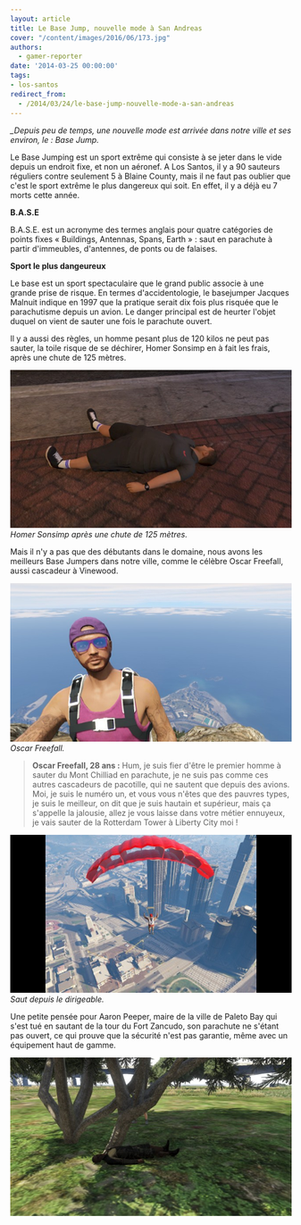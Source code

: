 ```yaml
---
layout: article
title: Le Base Jump, nouvelle mode à San Andreas
cover: "/content/images/2016/06/173.jpg"
authors:
  - gamer-reporter
date: '2014-03-25 00:00:00'
tags:
- los-santos
redirect_from:
  - /2014/03/24/le-base-jump-nouvelle-mode-a-san-andreas
---
```


_\_Depuis peu de temps, une nouvelle mode est arrivée dans notre ville et ses environ, le : Base Jump._

Le Base Jumping est un sport extrême qui consiste à se jeter dans le vide depuis un endroit fixe, et non un aéronef. A Los Santos, il y a 90 sauteurs réguliers contre seulement 5 à Blaine County, mais il ne faut pas oublier que c'est le sport extrême le plus dangereux qui soit. En effet, il y a déjà eu 7 morts cette année.

**B.A.S.E**

B.A.S.E. est un acronyme des termes anglais pour quatre catégories de points fixes « Buildings, Antennas, Spans, Earth » : saut en parachute à partir d'immeubles, d'antennes, de ponts ou de falaises.

**Sport le plus dangeureux**

Le base est un sport spectaculaire que le grand public associe à une grande prise de risque. En termes d'accidentologie, le basejumper Jacques Malnuit indique en 1997 que la pratique serait dix fois plus risquée que le parachutisme depuis un avion. Le danger principal est de heurter l'objet duquel on vient de sauter une fois le parachute ouvert.

Il y a aussi des règles, un homme pesant plus de 120 kilos ne peut pas sauter, la toile risque de se déchirer, Homer Sonsimp en à fait les frais, après une chute de 125 mètres.

![Homer Sonsimp après une chute de 125 mètres.](/content/images/2016/06/nfpweifpw.jpg)
_Homer Sonsimp après une chute de 125 mètres._

Mais il n'y a pas que des débutants dans le domaine, nous avons les meilleurs Base Jumpers dans notre ville, comme le célèbre Oscar Freefall, aussi cascadeur à Vinewood.

![Oscar Freefall.](/content/images/2016/06/Base%20Jump%202.jpg)
_Oscar Freefall._

> **Oscar Freefall, 28 ans :** Hum, je suis fier d'être le premier homme à sauter du Mont Chilliad en parachute, je ne suis pas comme ces autres cascadeurs de pacotille, qui ne sautent que depuis des avions. Moi, je suis le numéro un, et vous vous n'êtes que des pauvres types, je suis le meilleur, on dit que je suis hautain et supérieur, mais ça s'appelle la jalousie, allez je vous laisse dans votre métier ennuyeux, je vais sauter de la Rotterdam Tower à Liberty City moi !

![Saut depuis le dirigeable.](/content/images/2016/06/Base%20Jump%201.jpg)
_Saut depuis le dirigeable._

Une petite pensée pour Aaron Peeper, maire de la ville de Paleto Bay qui s'est tué en sautant de la tour du Fort Zancudo, son parachute ne s'étant pas ouvert, ce qui prouve que la sécurité n'est pas garantie, même avec un équipement haut de gamme.

![](/content/images/2016/06/fnmwpfw.jpg)